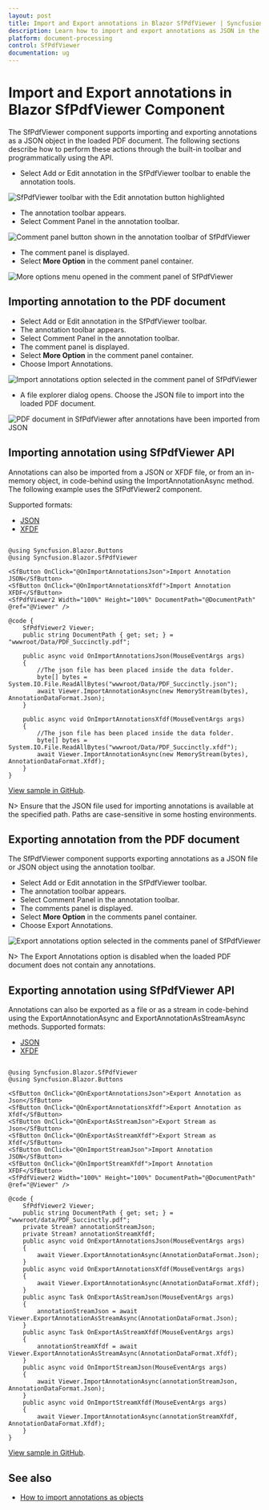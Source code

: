 ```yaml
---
layout: post
title: Import and Export annotations in Blazor SfPdfViewer | Syncfusion
description: Learn how to import and export annotations as JSON in the Syncfusion Blazor SfPdfViewer component using the toolbar and API methods.
platform: document-processing
control: SfPdfViewer
documentation: ug
---
```


# Import and Export annotations in Blazor SfPdfViewer Component

The SfPdfViewer component supports importing and exporting annotations as a JSON object in the loaded PDF document. The following sections describe how to perform these actions through the built-in toolbar and programmatically using the API.

* Select Add or Edit annotation in the SfPdfViewer toolbar to enable the annotation tools.

![SfPdfViewer toolbar with the Edit annotation button highlighted](../../blazor-classic/images/blazor-pdfviewer-edit-button.png)

* The annotation toolbar appears.
* Select Comment Panel in the annotation toolbar.

![Comment panel button shown in the annotation toolbar of SfPdfViewer](../../blazor-classic/images/blazor-pdfviewer-edit-sticknotes-comment.png)

* The comment panel is displayed.
* Select **More Option** in the comment panel container.

![More options menu opened in the comment panel of SfPdfViewer](../../blazor-classic/images/blazor-pdfviewer-show-more-option.png)

## Importing annotation to the PDF document

* Select Add or Edit annotation in the SfPdfViewer toolbar.
* The annotation toolbar appears.
* Select Comment Panel in the annotation toolbar.
* The comment panel is displayed.
* Select **More Option** in the comment panel container.
* Choose Import Annotations.

![Import annotations option selected in the comment panel of SfPdfViewer](../../blazor-classic/images/blazor-pdfviewer-import-annotation.png)

* A file explorer dialog opens. Choose the JSON file to import into the loaded PDF document.

![PDF document in SfPdfViewer after annotations have been imported from JSON](../../blazor-classic/images/blazor-pdfviewer-imported-annotation.png)

## Importing annotation using SfPdfViewer API

Annotations can also be imported from a JSON or XFDF file, or from an in-memory object, in code-behind using the ImportAnnotationAsync method. The following example uses the SfPdfViewer2 component.

Supported formats:
- [JSON](https://help.syncfusion.com/cr/blazor/Syncfusion.Blazor.SfPdfViewer.AnnotationDataFormat.html#Syncfusion_Blazor_SfPdfViewer_AnnotationDataFormat_Json)
- [XFDF](https://help.syncfusion.com/cr/blazor/Syncfusion.Blazor.SfPdfViewer.AnnotationDataFormat.html#Syncfusion_Blazor_SfPdfViewer_AnnotationDataFormat_Xfdf)

```cshtml

@using Syncfusion.Blazor.Buttons
@using Syncfusion.Blazor.SfPdfViewer

<SfButton OnClick="@OnImportAnnotationsJson">Import Annotation JSON</SfButton>
<SfButton OnClick="@OnImportAnnotationsXfdf">Import Annotation XFDF</SfButton>
<SfPdfViewer2 Width="100%" Height="100%" DocumentPath="@DocumentPath" @ref="@Viewer" />

@code {
    SfPdfViewer2 Viewer;
    public string DocumentPath { get; set; } = "wwwroot/Data/PDF_Succinctly.pdf";

    public async void OnImportAnnotationsJson(MouseEventArgs args)
    {
        //The json file has been placed inside the data folder.
        byte[] bytes = System.IO.File.ReadAllBytes("wwwroot/Data/PDF_Succinctly.json");
        await Viewer.ImportAnnotationAsync(new MemoryStream(bytes), AnnotationDataFormat.Json);
    }

    public async void OnImportAnnotationsXfdf(MouseEventArgs args)
    {
        //The json file has been placed inside the data folder.
        byte[] bytes = System.IO.File.ReadAllBytes("wwwroot/Data/PDF_Succinctly.xfdf");
        await Viewer.ImportAnnotationAsync(new MemoryStream(bytes), AnnotationDataFormat.Xfdf);
    }
}

```

[View sample in GitHub](https://github.com/SyncfusionExamples/blazor-pdf-viewer-examples/tree/master/Annotations/Import-Export/Annotations%20as%20JSON%20object).

N> Ensure that the JSON file used for importing annotations is available at the specified path. Paths are case-sensitive in some hosting environments.

## Exporting annotation from the PDF document

The SfPdfViewer component supports exporting annotations as a JSON file or JSON object using the annotation toolbar.

* Select Add or Edit annotation in the SfPdfViewer toolbar.
* The annotation toolbar appears.
* Select Comment Panel in the annotation toolbar.
* The comments panel is displayed.
* Select **More Option** in the comments panel container.
* Choose Export Annotations.

![Export annotations option selected in the comments panel of SfPdfViewer](../../blazor-classic/images/blazor-pdfviewer-export-annotation.png)

N> The Export Annotations option is disabled when the loaded PDF document does not contain any annotations.

## Exporting annotation using SfPdfViewer API

Annotations can also be exported as a file or as a stream in code-behind using the ExportAnnotationAsync and ExportAnnotationAsStreamAsync methods. Supported formats:

- [JSON](https://help.syncfusion.com/cr/blazor/Syncfusion.Blazor.SfPdfViewer.AnnotationDataFormat.html#Syncfusion_Blazor_SfPdfViewer_AnnotationDataFormat_Json)
- [XFDF](https://help.syncfusion.com/cr/blazor/Syncfusion.Blazor.SfPdfViewer.AnnotationDataFormat.html#Syncfusion_Blazor_SfPdfViewer_AnnotationDataFormat_Xfdf)

```cshtml

@using Syncfusion.Blazor.SfPdfViewer
@using Syncfusion.Blazor.Buttons

<SfButton OnClick="@OnExportAnnotationsJson">Export Annotation as Json</SfButton>
<SfButton OnClick="@OnExportAnnotationsXfdf">Export Annotation as Xfdf</SfButton>
<SfButton OnClick="@OnExportAsStreamJson">Export Stream as Json</SfButton>
<SfButton OnClick="@OnExportAsStreamXfdf">Export Stream as Xfdf</SfButton>
<SfButton OnClick="@OnImportStreamJson">Import Annotation JSON</SfButton>
<SfButton OnClick="@OnImportStreamXfdf">Import Annotation XFDF</SfButton>
<SfPdfViewer2 Width="100%" Height="100%" DocumentPath="@DocumentPath" @ref="@Viewer" />

@code {
    SfPdfViewer2 Viewer;
    public string DocumentPath { get; set; } = "wwwroot/data/PDF_Succinctly.pdf";
    private Stream? annotationStreamJson;
    private Stream? annotationStreamXfdf;
    public async void OnExportAnnotationsJson(MouseEventArgs args)
    {
        await Viewer.ExportAnnotationAsync(AnnotationDataFormat.Json);
    }
    public async void OnExportAnnotationsXfdf(MouseEventArgs args)
    {
        await Viewer.ExportAnnotationAsync(AnnotationDataFormat.Xfdf);
    }
    public async Task OnExportAsStreamJson(MouseEventArgs args)
    {
        annotationStreamJson = await Viewer.ExportAnnotationAsStreamAsync(AnnotationDataFormat.Json);
    }
    public async Task OnExportAsStreamXfdf(MouseEventArgs args)
    {
        annotationStreamXfdf = await Viewer.ExportAnnotationAsStreamAsync(AnnotationDataFormat.Xfdf);
    }
    public async void OnImportStreamJson(MouseEventArgs args)
    {
        await Viewer.ImportAnnotationAsync(annotationStreamJson, AnnotationDataFormat.Json);
    }
    public async void OnImportStreamXfdf(MouseEventArgs args)
    {
        await Viewer.ImportAnnotationAsync(annotationStreamXfdf, AnnotationDataFormat.Xfdf);
    }
}

```
[View sample in GitHub](https://github.com/SyncfusionExamples/blazor-pdf-viewer-examples/tree/master/Annotations/Import-Export/Annotations%20as%20JSON%20stream%20and%20file).

## See also

* [How to import annotations as objects](../how-to/import-annotations-as-objects)